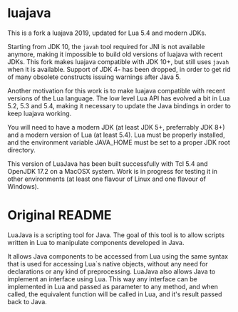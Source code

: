 luajava
=======

This is a fork a luajava 2019, updated for Lua 5.4 and modern JDKs.

Starting from JDK 10, the `javah` tool required for JNI is not available anymore, making it impossible
to build old versions of luajava with recent JDKs. This fork makes luajava compatible with JDK 10+,
but still uses `javah` when it is available. Support of JDK 4- has been dropped, in order to get rid
of many obsolete constructs issuing warnings after Java 5.

Another motivation for this work is to make luajava compatible with recent versions of the Lua language.
The low level Lua API has evolved a bit in Lua 5.2, 5.3 and 5.4, making it necessary to update the
Java bindings in order to keep luajava working.

You will need to have a modern JDK (at least JDK 5+, preferrably JDK 8+) and a modern version of Lua (at least 5.4).
Lua must be properly installed, and the environment variable JAVA_HOME must be set to a proper JDK root directory.

This version of LuaJava has been built successfully with Tcl 5.4 and OpenJDK 17.2 on a MacOSX system.
Work is in progress for testing it in other environments (at least one flavour of Linux and one flavour of Windows).

Original README
===============

LuaJava is a scripting tool for Java. The goal of this tool is to allow scripts written in Lua to manipulate components developed in Java. 

It allows Java components to be accessed from Lua using the same syntax that is used for accessing Lua`s native objects, without any need 
for declarations or any kind of preprocessing.  LuaJava also allows Java to implement an interface using Lua. This way any interface can be
implemented in Lua and passed as parameter to any method, and when called, the equivalent function will be called in Lua, and it's result 
passed back to Java.
